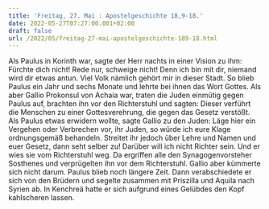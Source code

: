 ```yaml
---
title: 'Freitag, 27. Mai : Apostelgeschichte 18,9-18.'
date: 2022-05-27T07:27:00.001+02:00
draft: false
url: /2022/05/freitag-27-mai-apostelgeschichte-189-18.html
---
```


Als Paulus in Korinth war, sagte der Herr nachts in einer Vision zu ihm: Fürchte dich nicht! Rede nur, schweige nicht! Denn ich bin mit dir, niemand wird dir etwas antun. Viel Volk nämlich gehört mir in dieser Stadt. So blieb Paulus ein Jahr und sechs Monate und lehrte bei ihnen das Wort Gottes. Als aber Gallio Prokonsul von Achaia war, traten die Juden einmütig gegen Paulus auf, brachten ihn vor den Richterstuhl und sagten: Dieser verführt die Menschen zu einer Gottesverehrung, die gegen das Gesetz verstößt. Als Paulus etwas erwidern wollte, sagte Gallio zu den Juden: Läge hier ein Vergehen oder Verbrechen vor, ihr Juden, so würde ich eure Klage ordnungsgemäß behandeln. Streitet ihr jedoch über Lehre und Namen und euer Gesetz, dann seht selber zu! Darüber will ich nicht Richter sein. Und er wies sie vom Richterstuhl weg. Da ergriffen alle den Synagogenvorsteher Sosthenes und verprügelten ihn vor dem Richterstuhl. Gallio aber kümmerte sich nicht darum. Paulus blieb noch längere Zeit. Dann verabschiedete er sich von den Brüdern und segelte zusammen mit Priszilla und Aquila nach Syrien ab. In Kenchreä hatte er sich aufgrund eines Gelübdes den Kopf kahlscheren lassen.